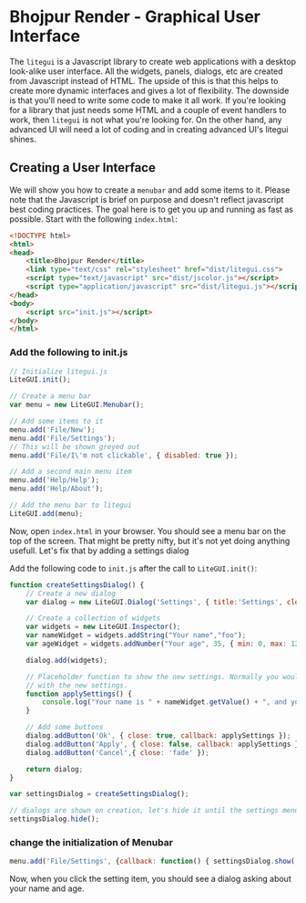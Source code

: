# Bhojpur Render - Graphical User Interface

The `litegui` is a Javascript library to create web applications with a desktop look-alike user
interface. All the widgets, panels, dialogs, etc are created from Javascript instead of HTML.
The upside of this is that this helps to create more dynamic interfaces and gives a lot of
flexibility. The downside is that you'll need to write some code to make it all work. If you're
looking for a library that just needs some HTML and a couple of event handlers to work, then
`litegui` is not what you're looking for. On the other hand, any advanced UI will need a lot of
coding and in creating advanced UI's litegui shines.

## Creating a User Interface

We will show you how to create a `menubar` and add some items to it. Please note that the Javascript
is brief on purpose and doesn't reflect javascript best coding practices. The goal here is to get
you up and running as fast as possible. Start with the following `index.html`:

```html
<!DOCTYPE html>
<html>
<head>
    <title>Bhojpur Render</title>
    <link type="text/css" rel="stylesheet" href="dist/litegui.css">
    <script type="text/javascript" src="dist/jscolor.js"></script>
    <script type="application/javascript" src="dist/litegui.js"></script>
</head>
<body>
    <script src="init.js"></script>
</body>
</html>
```

### Add the following to init.js

```javascript
// Initialize litegui.js
LiteGUI.init();

// Create a menu bar
var menu = new LiteGUI.Menubar();

// Add some items to it
menu.add('File/New');
menu.add('File/Settings');
// This will be shown greyed out
menu.add('File/I\'m not clickable', { disabled: true });

// Add a second main menu item
menu.add('Help/Help');
menu.add('Help/About');

// Add the menu bar to litegui
LiteGUI.add(menu);
```

Now, open `index.html` in your browser. You should see a menu bar on the top of the screen. That might be
pretty nifty, but it's not yet doing anything usefull. Let's fix that by adding a settings dialog

Add the following code to `init.js` after the call to `LiteGUI.init()`:

```javascript
function createSettingsDialog() {
    // Create a new dialog
    var dialog = new LiteGUI.Dialog('Settings', { title:'Settings', close: true, minimize: false, width: 300, height: 500, scroll: false, resizable: false, draggable: true });

    // Create a collection of widgets
    var widgets = new LiteGUI.Inspector();
    var nameWidget = widgets.addString("Your name","foo");
    var ageWidget = widgets.addNumber("Your age", 35, { min: 0, max: 125 });

    dialog.add(widgets);

    // Placeholder function to show the new settings. Normally you would do something usefull here
    // with the new settings.
    function applySettings() {
        console.log("Your name is " + nameWidget.getValue() + ", and you are " + ageWidget.getValue() + " years old");
    }

    // Add some buttons
    dialog.addButton('Ok', { close: true, callback: applySettings });
    dialog.addButton('Apply', { close: false, callback: applySettings });
    dialog.addButton('Cancel',{ close: 'fade' });

    return dialog;
}

var settingsDialog = createSettingsDialog();

// dialogs are shown on creation, let's hide it until the settings menu item is clicked
settingsDialog.hide();
```

### change the initialization of Menubar

```javascript
menu.add('File/Settings', {callback: function() { settingsDialog.show('fade'); } });
```

Now, when you click the setting item, you should see a dialog asking about your name and age.
